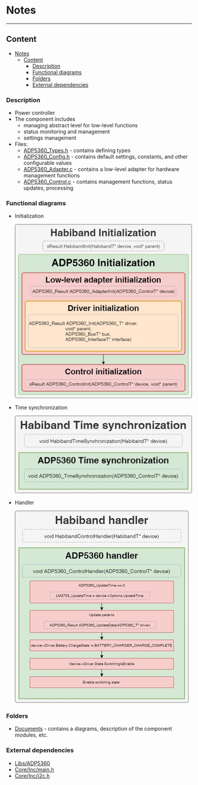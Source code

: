 # Notes
___
## Content
- [Notes](#notes)
  - [Content](#content)
    - [Description](#description)
    - [Functional diagrams](#functional-diagrams)
    - [Folders](#folders)
    - [External dependencies](#external-dependencies)

### Description
- Power controller
- The component includes
  - managing abstract level for low-level functions
  - status monitoring and management
  - settings management
- Files:
  - [ADP5360_Types.h](ADP5360_Types.h) - contains defining types
  - [ADP5360_Config.h](ADP5360_Config.h) - contains default settings, constants, and other configurable values
  - [ADP5360_Adapter.c](ADP5360_Adapter.c) - contains a low-level adapter for hardware management functions
  - [ADP5360_Control.c](ADP5360_Control.c) - contains management functions, status updates, processing

### Functional diagrams
- Initialization

  ![Initialization](Documents/functional_diagram-Initialization.jpg)

- Time synchronization

  ![Time synchronization](Documents/functional_diagram-TimeSynchronization.jpg)

- Handler

  ![Handler](Documents/functional_diagram-Handler.jpg)

### Folders
- [Documents](Documents) - contains a diagrams, description of the component modules, etc.

### External dependencies
- [Libs/ADP5360](/Libs/ADP5360)
- [Core/Inc/main.h](/Core/Inc/main.h)
- [Core/Inc/i2c.h](/Core/Inc/i2c.h)
